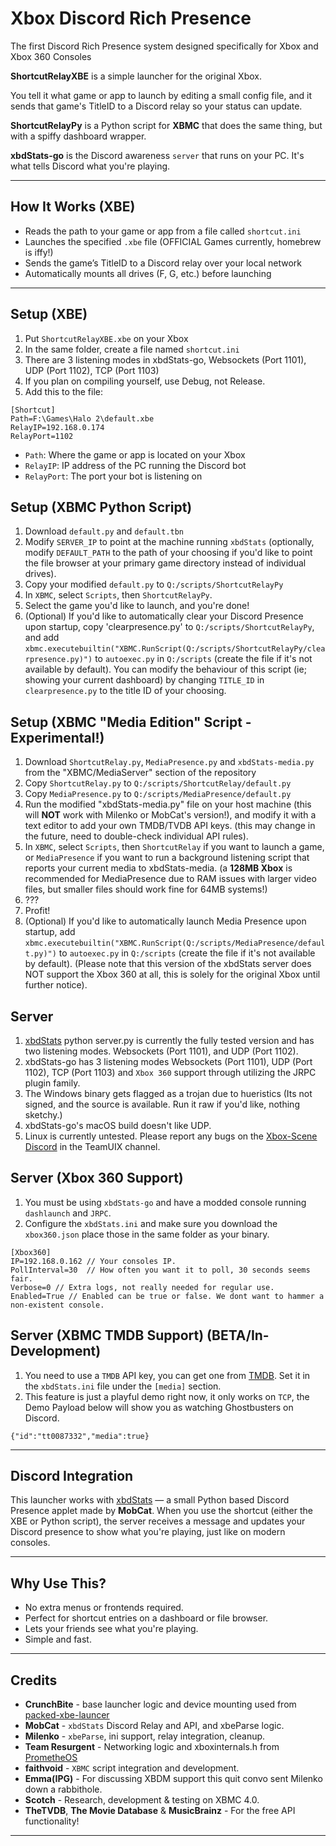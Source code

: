 # Xbox Discord Rich Presence

The first Discord Rich Presence system designed specifically for Xbox and Xbox 360 Consoles

**ShortcutRelayXBE** is a simple launcher for the original Xbox.

You tell it what game or app to launch by editing a small config file, and it sends that game's TitleID to a Discord relay so your status can update.

**ShortcutRelayPy** is a Python script for **XBMC** that does the same thing, but with a spiffy dashboard wrapper.

**xbdStats-go** is the Discord awareness `server` that runs on your PC. It's what tells Discord what you're playing.

---

## How It Works (XBE)

- Reads the path to your game or app from a file called `shortcut.ini`
- Launches the specified `.xbe` file (OFFICIAL Games currently, homebrew is iffy!)
- Sends the game’s TitleID to a Discord relay over your local network
- Automatically mounts all drives (F, G, etc.) before launching

---

## Setup (XBE)

1. Put `ShortcutRelayXBE.xbe` on your Xbox
2. In the same folder, create a file named `shortcut.ini`
3. There are 3 listening modes in xbdStats-go, Websockets (Port 1101), UDP (Port 1102), TCP (Port 1103)
4. If you plan on compiling yourself, use Debug, not Release.
5. Add this to the file:

```
[Shortcut]
Path=F:\Games\Halo 2\default.xbe
RelayIP=192.168.0.174
RelayPort=1102
```

- `Path`: Where the game or app is located on your Xbox
- `RelayIP`: IP address of the PC running the Discord bot
- `RelayPort`: The port your bot is listening on

## Setup (XBMC Python Script)
1. Download `default.py` and `default.tbn` 
2. Modify `SERVER_IP` to point at the machine running `xbdStats` (optionally, modify `DEFAULT_PATH` to the path of your choosing if you'd like to point the file browser at your primary game directory instead of individual drives).
3. Copy your modified `default.py` to `Q:/scripts/ShortcutRelayPy`
4. In `XBMC`, select `Scripts`, then `ShortcutRelayPy`.
5. Select the game you'd like to launch, and you're done!
6. (Optional) If you'd like to automatically clear your Discord Presence upon startup, copy 'clearpresence.py' to `Q:/scripts/ShortcutRelayPy`, and add `xbmc.executebuiltin("XBMC.RunScript(Q:/scripts/ShortcutRelayPy/clearpresence.py)")` to `autoexec.py` in `Q:/scripts` (create the file if it's not available by default). You can modify the behaviour of this script (ie; showing your current dashboard) by changing `TITLE_ID` in `clearpresence.py` to the title ID of your choosing.

## Setup (XBMC "Media Edition" Script - Experimental!)
1. Download `ShortcutRelay.py`, `MediaPresence.py` and `xbdStats-media.py` from the "XBMC/MediaServer" section of the repository
2. Copy `ShortcutRelay.py` to `Q:/scripts/ShortcutRelay/default.py`
3. Copy `MediaPresence.py` to `Q:/scripts/MediaPresence/default.py`
4. Run the modified "xbdStats-media.py" file on your host machine (this will **NOT** work with Milenko or MobCat's version!), and modify it with a text editor to add your own TMDB/TVDB API keys. (this may change in the future, need to double-check individual API rules).
5. In `XBMC`, select `Scripts`, then `ShortcutRelay` if you want to launch a game, or `MediaPresence` if you want to run a background listening script that reports your current media to xbdStats-media. (a **128MB Xbox** is recommended for MediaPresence due to RAM issues with larger video files, but smaller files should work fine for 64MB systems!)
6. ???
7. Profit!
8. (Optional) If you'd like to automatically launch Media Presence upon startup, add `xbmc.executebuiltin("XBMC.RunScript(Q:/scripts/MediaPresence/default.py)")` to `autoexec.py` in `Q:/scripts` (create the file if it's not available by default).
(Please note that this version of the xbdStats server does NOT support the Xbox 360 at all, this is solely for the original Xbox until further notice).

## Server

1. [xbdStats](https://github.com/MobCat/xbdStats) python server.py is currently the fully tested version and has two listening modes. Websockets (Port 1101), and UDP (Port 1102).
2. xbdStats-go has 3 listening modes Websockets (Port 1101), UDP (Port 1102), TCP (Port 1103) and `Xbox 360` support through utilizing the JRPC plugin family.
3. The Windows binary gets flagged as a trojan due to hueristics (Its not signed, and the source is available. Run it raw if you'd like, nothing sketchy.)
4. xbdStats-go's macOS build doesn't like UDP.
5. Linux is currently untested. Please report any bugs on the [Xbox-Scene Discord](https://discord.gg/xbox-scene) in the TeamUIX channel.

## Server (Xbox 360 Support)
1. You must be using `xbdStats-go` and have a modded console running `dashlaunch` and `JRPC`.
2. Configure the `xbdStats.ini` and make sure you download the `xbox360.json` place those in the same folder as your binary.
```
[Xbox360]
IP=192.168.0.162 // Your consoles IP.
PollInterval=30  // How often you want it to poll, 30 seconds seems fair.
Verbose=0 // Extra logs, not really needed for regular use.
Enabled=True // Enabled can be true or false. We dont want to hammer a non-existent console.
```
## Server (XBMC TMDB Support) (BETA/In-Development)
1. You need to use a `TMDB` API key, you can get one from [TMDB](https://www.themoviedb.org/settings/api). Set it in the `xbdStats.ini` file under the `[media]` section.
2. This feature is just a playful demo right now, it only works on `TCP`, the Demo Payload below will show you as watching Ghostbusters on Discord.
```
{"id":"tt0087332","media":true}
```
---

## Discord Integration

This launcher works with [xbdStats](https://github.com/MobCat/xbdStats) — a small Python based Discord Presence applet made by **MobCat**.
When you use the shortcut (either the XBE or Python script), the server receives a message and updates your Discord presence to show what you're playing, just like on modern consoles.

---

## Why Use This?

- No extra menus or frontends required.
- Perfect for shortcut entries on a dashboard or file browser.
- Lets your friends see what you're playing.
- Simple and fast.

---

## Credits

- **CrunchBite** - base launcher logic and device mounting used from [packed-xbe-launcer](https://github.com/CrunchBite/packed-xbe-launcher)
- **MobCat** - `xbdStats` Discord Relay and API, and xbeParse logic.
- **Milenko** - `xbeParse`, ini support, relay integration, cleanup.
- **Team Resurgent** - Networking logic and xboxinternals.h from [PrometheOS](https://github.com/Team-Resurgent/PrometheOS-Firmware)
- **faithvoid** - `XBMC` script integration and development.
- **Emma(IPG)** - For discussing XBDM support this quit convo sent Milenko down a rabbithole.
- **Scotch** - Research, development & testing on XBMC 4.0.
- **TheTVDB**, **The Movie Database** & **MusicBrainz** - For the free API functionality!
---
